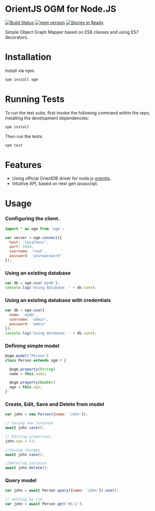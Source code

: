 # OrientJS OGM for Node.JS

[![Build Status](https://drone.io/github.com/xorvan/ogm/status.png)](https://drone.io/github.com/xorvan/ogm/latest)
[![npm version](https://badge.fury.io/js/ogm.svg)](https://badge.fury.io/js/ogm)
[![Stories in Ready](https://badge.waffle.io/xorvan/ogm.svg?label=ready&title=Ready)](http://waffle.io/xorvan/ogm)

Simple Object Graph Mapper based on ES6 classes and using ES7 decorators.

# Installation

Install via npm.

```sh
npm install ogm
```

# Running Tests

To run the test suite, first invoke the following command within the repo, installing the development dependencies:

```sh
npm install
```

Then run the tests:

```sh
npm test
```

# Features

- Using official OrientDB driver for node.js [orientjs](https://github.com/orientechnologies/orientjs).
- Intuitive API, based on next gen javascript.

# Usage

### Configuring the client.

```js
import * as ogm from 'ogm';

var server = ogm.connect({
  host: 'localhost',
  port: 2424,
  username: 'root',
  password: 'yourpassword'
});
```


### Using an existing database

```js
var db = ogm.use('mydb');
console.log('Using database: ' + db.name);
```

### Using an existing database with credentials

```js
var db = ogm.use({
  name: 'mydb',
  username: 'admin',
  password: 'admin'
});
console.log('Using database: ' + db.name);
```

### Defining simple model

```js
@ogm.model("Person")
class Person extends ogm.V {

  @ogm.property(String)
  name = this.name;

  @ogm.property(Number)
  age = this.age;
}
```

### Create, Edit, Save and Delete from model

```js
var john = new Person({name: 'John'});

// Saving new instance
await john.save();

// Editing properties
john.age = 12;

//Saving changes
await john.save();

//Deleting instance
await john.delete();

```

### Query model

```js
var john = await Person.query({name: 'John'}).one();

// Getting by rid
var john = await Person.get('#1:1');


```

